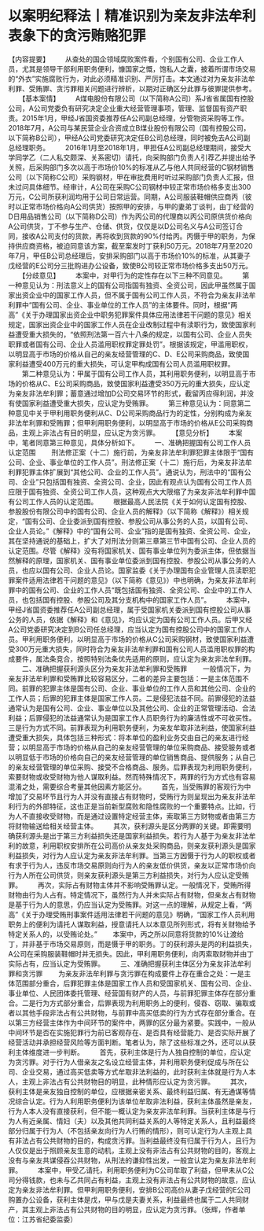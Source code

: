 # 以案明纪释法丨精准识别为亲友非法牟利表象下的贪污贿赂犯罪

【内容提要】
　　从查处的国企领域腐败案件看，个别国有公司、企业工作人员，尤其是领导干部利用职务便利，慷国家之慨，饱私人之囊，披着所谓市场交易的“外衣”实施腐败行为，对此必须精准识别、严厉打击。本文通过对为亲友非法牟利罪、受贿罪、贪污罪相关问题进行辨析，以期对正确区分此罪与彼罪提供参考。
　　【基本案情】
　　A煤电股份有限公司（以下简称A公司）系J省省属国有控股公司，A公司党委负有研究决定企业重大经营管理事项，管理、监督国有资产职责。2015年1月，甲经J省国资委推荐任A公司副总经理，分管物资采购等工作。2018年7月，A公司与某民营企业合资成立B煤业股份有限公司（国有控股公司，以下简称B公司），甲经A公司党委研究决定任B公司总经理，同时被免去A公司副总经理职务。
　　2016年1月至2018年1月，甲担任A公司副总经理期间，接受大学同学乙（二人私交颇深、关系密切）请托，向采购部门负责人引荐乙并提出给予关照，后采购部门多次以高于市场价10%的标准从乙与他人共同经营的C钢材销售公司（以下简称C公司）采购钢材，甲在审批费用时听过采购部门负责人汇报，但未过问具体细节。经审计，A公司在采购C公司钢材中较正常市场价格多支出300万元，C公司所获利润均用于公司日常运营。同期，A公司服装鞋帽供应商丙（彼时以正常市场价格向A公司供货）按照甲的安排，与甲的妻弟丁谈判，由丁经营的D日用品销售公司（以下简称D公司）作为丙公司的代理商以丙公司原供货价格向A公司供货，丁不参与生产、仓储、供货，仅仅是以D公司名义与A公司签订合同，接收A公司支付的货款，再将收到货款的90%付给丙。丙慑于甲的职务，为保持供应商资格，被迫同意该方案，截至案发时丁获利50万元。2018年7月至2020年7月，甲任B公司总经理后，安排采购部门以高于市场价10%的标准，从其妻子戊经营的E公司分三批购进办公设备，致使B公司较正常市场价格多支出50万元。
　　【分歧意见】
　　本案中，对甲行为的定性存在以下三种不同意见。
　　第一种意见认为：刑法意义上的国有公司指国有独资、全资公司，因此甲虽然属于国家出资企业中的国家工作人员，但不属于国有公司工作人员，不符合为亲友非法牟利罪中“国有公司、企业、事业单位的工作人员”的主体要件。同时，根据“两高”《关于办理国家出资企业中职务犯罪案件具体应用法律若干问题的意见》相关规定，国家出资企业中的国家工作人员在企业改制过程中有渎职行为，致使国家利益遭受重大损失的，“依照刑法第一百六十八条的规定，以国有公司、企业人员失职罪或者国有公司、企业人员滥用职权罪定罪处罚”。根据该规定，甲滥用职权，以明显高于市场的价格从自己的亲友经营管理的C、D、E公司采购商品，致使国家利益遭受400万元的重大损失，可认定甲构成国有公司人员滥用职权罪。
　　第二种意见认为：甲属于国有公司工作人员，其利用职务便利，以明显高于市场的价格从C、E公司采购商品，致使国家利益遭受350万元的重大损失，应认定为亲友非法牟利罪；蓄意通过增加D公司交易环节的形式，截留丙应得利润，并没有使国家利益遭受重大损失，应认定为受贿罪。
　　第三种意见认为：同意第二种意见中关于甲利用职务便利从C、D公司采购商品行为的定性，分别构成为亲友非法牟利罪和受贿罪；但甲利用职务便利，以明显高于市场的价格从E公司采购商品，主观上非法占有目的明显，应认定为贪污罪。
　　【意见分析】
　　本案中，笔者同意第三种意见，具体分析如下。
　　一、准确把握国有公司工作人员认定范围
　　刑法修正案（十二）施行前，为亲友非法牟利罪犯罪主体限于“国有公司、企业、事业单位的工作人员”。刑法修正案（十二）施行后，为亲友非法牟利罪犯罪主体扩展到“其他公司、企业的工作人员”。通说认为，刑法中的“国有公司、企业”只包括国有独资、全资公司、企业，因此有观点认为国有公司工作人员应限于国有独资、全资公司工作人员，这种观点大大限缩了为亲友非法牟利罪中国有公司工作人员的认定范围。
　　根据最高人民法院《关于如何认定国有控股、参股股份有限公司中的国有公司、企业人员的解释》（以下简称《解释》）相关规定，“国有公司、企业委派到国有控股、参股公司从事公务的人员，以国有公司、企业人员论。”《解释》中的“国有公司、企业”指的是国有独资、全资公司、企业，其在坚持通说的基础上，扩大了对刑法分则第三章第三节中国有公司、企业人员的认定范围。尽管《解释》没有将国家机关、国有事业单位列为委派主体，但依据当然解释的原理，国家机关、国有事业单位委派到国有控股、参股公司从事公务的人员，也应以国有公司、企业人员论。国家监委《关于办理国有企业管理人员渎职犯罪案件适用法律若干问题的意见》（以下简称《意见》）中也明确，为亲友非法牟利罪中的国有公司、企业的工作人员“既包括国有独资、全资公司、企业中的工作人员，也包括国有控股、参股公司及其分支机构中的国家工作人员”。
　　本案中，甲经J省国资委推荐任A公司副总经理，属于受国家机关委派到国有控股公司从事公务的人员，依据《解释》和《意见》，均应认定为国有公司工作人员。后甲又经A公司党委研究决定到B公司任总经理，应当认定为国有控股公司中的国家工作人员。甲利用职务便利，以明显高于市场的价格从C公司采购钢材，致使国家利益遭受300万元重大损失，同时符合为亲友非法牟利罪和国有公司人员滥用职权罪的构成要件，属法条竞合，按照特别法条优先适用的原则，应认定为亲友非法牟利罪。
　　二、准确把握获利源头区分为亲友非法牟利罪和受贿罪
　　一般情况下，为亲友非法牟利罪和受贿罪比较容易区分，二者的差异主要包括：一是主体范围不同。前罪的犯罪主体是国有公司、企业、事业单位的工作人员和其他公司、企业的工作人员；后罪的犯罪主体是国家工作人员。二是侵犯法益不同。前罪侵犯的法益通常认为是国有公司、企业、事业单位以及其他公司、企业的正常管理活动、合法利益；后罪侵犯的法益通常认为是国家工作人员职务行为的廉洁性或不可收买性。三是行为方式不同。前罪表现为利用职务便利，为亲友牟取非法利益，使国家利益遭受重大损失，具体包括三种形式：将本单位的盈利业务交由自己的亲友进行经营；以明显高于市场的价格从自己的亲友经营管理的单位采购商品、接受服务或者以明显低于市场的价格向自己的亲友经营管理的单位销售商品、提供服务；从自己的亲友经营管理的单位采购、接受不合格商品、服务。后罪表现为利用职务便利，索要财物或收受财物为他人谋取利益。然而特殊情况下，两罪的行为方式也有容易混淆之处，需要综合考量其他因素方能区分。
　　首先，当受贿罪的客观行为中增加了交易环节且行为人并没有直接占有财物时，受贿行为则呈现出为亲友非法牟利行为的外部特征，这也正是当前新型腐败和隐性腐败的一个重要特点。比如，行为人不直接收受财物，而是通过设置特定经营主体，索取第三方财物或者由第三方将财物输送给相关经营主体。
　　其次，获利源头是区分两罪的关键。即需要明确获利源头是出于第三方利益损失还是国家利益损失。若行为人基于为亲友非法牟利的故意，利用职权安排所在公司高价从亲友处采购商品，则亲友获利源头是国家利益损失，对行为人应认定为亲友非法牟利罪。当第三方因慑于行为人的职权或者有求于行为人，违反市场交易原则向行为人的亲友低价供货，亲友以正常市场价向行为人所在公司供货，则亲友获利源头是第三方利益损失，对行为人应认定受贿罪。
　　再次，实际占有财物主体并不影响受贿罪认定。一般情况下，受贿所得财物由行为人占有。特定情况下，虽然行为人并未实际占有财物，但亲友占有财物是基于行为人的意思，仍应当认定为受贿罪。对这一点的理解，从规定上看，“两高”《关于办理受贿刑事案件适用法律若干问题的意见》明确，“国家工作人员利用职务上的便利为请托人谋取利益，授意请托人以本意见所列形式，将有关财物给予特定关系人的，以受贿论处。”
　　本案中，丙之所以同意将货款的10%让渡给丁，并非基于市场交易原则，而是慑于甲的职务。丁的获利源头是丙的利益损失，A公司在采购服装鞋帽时并无损失。因此，甲利用职务便利，向丙索取财物并由丁实际占有，应当认定为受贿罪。
　　三、准确把握获利主体区分为亲友非法牟利罪和贪污罪
　　为亲友非法牟利罪与贪污罪在构成要件上存在重合之处：一是主体范围部分重合，后罪犯罪主体是国家工作人员和受国家机关、国有公司、企业、事业单位、人民团体委托管理、经营国有财产的人员，与前罪犯罪主体存在部分重合。二是行为方式部分重合，后罪表现为利用职务上的便利，侵吞、窃取、骗取或者以其他手段非法占有公共财物，与前罪中高买低卖的行为方式存在部分重合。在以第三方经营主体作为中间环节的案件中，两罪的区分最为紧要。实践中，一般从中间环节是否在实施犯罪行为前已客观存在、是否具有经营能力、是否实际开展了经营活动并承担经营风险等方面判断。笔者认为，除了这些标准之外，还可以从获利主体维度进一步判断。
　　首先，获利主体是行为人独自控制的单位，应认定为贪污罪。对于行为人借亲友之名设立经营主体，并利用职务便利促成与所在公司、企业交易，通过高买低卖等方式牟取非法利益的，此时获利主体就是行为人本人，主观上非法占有公共财物目的明显，此种情形应认定为贪污罪。
　　其次，获利主体是亲友独自控制的单位，应根据亲密关系、最终利益归属、有无通谋等情况综合认定。行为人利用职务便利为该单位牟取非法利益，获利主体虽然是亲友，行为人本人没有直接获利，但不能一概认定为亲友非法牟利罪。当获利主体是与行为人有近亲属、情妇（夫）以及其他共同利益关系的人等特定关系人，且利益最终部分归属于行为人（不包括亲友向行为人行贿的情形），则可认定行为人主观上具有非法占有公共财物的目的，构成贪污罪。当利益最终没有归属于行为人，且行为人仅仅是出于照顾亲友生意的动机，主观上没有非法占有公共财物的目的，客观上没有与亲友共谋侵吞公共财物，从刑法的谦抑性出发，一般宜认定为亲友非法牟利罪。
　　本案中，甲受乙请托，利用职务便利为C公司牟取了利益，但甲未从C公司分得钱款，也未与乙共同占有利益，主观上没有非法占有公共财物的故意，应认定为亲友非法牟利罪。但甲利用职务便利，安排B公司高价从妻子戊经营的E公司购置办公设备，获利主体是戊，甲与戊是夫妻关系，利益最终也属于二人共同财产，其主观上非法占有公共财物的目的明显，应认定为贪污罪。（张辉，作者单位：江苏省纪委监委）